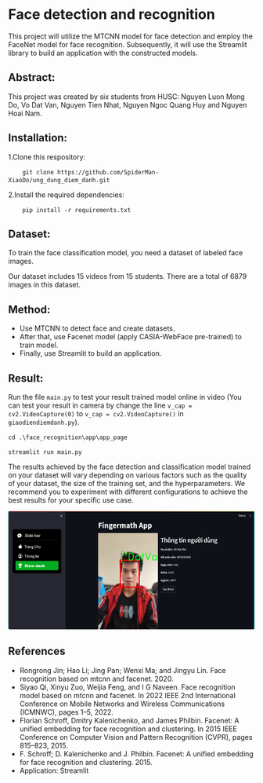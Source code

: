 # Face detection and recognition
This project will utilize the MTCNN model for face detection and employ the FaceNet model for face recognition. Subsequently, it will use the Streamlit library to build an application with the constructed models.

## Abstract:
This project was created by six students from HUSC: Nguyen Luon Mong Do, Vo Dat Van, Nguyen Tien Nhat, Nguyen Ngoc Quang Huy and Nguyen Hoai Nam.


## Installation:

1.Clone this respository:
```
    git clone https://github.com/SpiderMan-XiaoDo/ung_dung_diem_danh.git
```
2.Install the required dependencies:
```
    pip install -r requirements.txt
```
## Dataset:

To train the face classification model, you need a dataset of labeled face images.

Our dataset includes 15 videos from 15 students. There are a total of 6879 images in this dataset.

## Method:

* Use MTCNN to detect face and create datasets.
* After that, use Facenet model (apply CASIA-WebFace pre-trained) to train model.
* Finally, use Streamlit to build an application.


## Result:
Run the file ```main.py``` to test your result trained model online in video (You can test your result in camera by change the line ```v_cap = cv2.VideoCapture(0)``` to ```v_cap = cv2.VideoCapture()``` in ```giaodiendiemdanh.py```).

```
cd .\face_recognition\app\app_page
```
```
streamlit run main.py
```
The results achieved by the face detection and classification model trained on your dataset will vary depending on various factors such as the quality of your dataset, the size of the training set, and the hyperparameters. We recommend you to experiment with different configurations to achieve the best results for your specific use case.


<p align="center">
  <img src="asset/img/diemdanh.png"width="541" height="241">
</p>

## References
* Rongrong Jin; Hao Li; Jing Pan; Wenxi Ma; and Jingyu Lin. Face recognition based on mtcnn and facenet. 2020.
* Siyao Qi, Xinyu Zuo, Weijia Feng, and I G Naveen. Face recognition model based on mtcnn and facenet. In 2022 IEEE 2nd International Conference on Mobile Networks and Wireless Communications (ICMNWC), pages 1–5, 2022.
* Florian Schroff, Dmitry Kalenichenko, and James Philbin. Facenet: A unified embedding for face recognition and clustering. In 2015 IEEE Conference on Computer Vision and Pattern Recognition (CVPR), pages 815–823, 2015.
* F. Schroff; D. Kalenichenko and J. Philbin. Facenet: A unified embedding for face recognition and clustering. 2015.
* Application: Streamlit